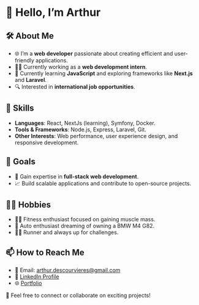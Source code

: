 # 👋 Hello, I’m Arthur

## 🛠️ About Me
- 🌐 I’m a **web developer** passionate about creating efficient and user-friendly applications.  
- 🧑‍💻 Currently working as a **web development intern**.  
- 🌱 Currently learning **JavaScript** and exploring frameworks like **Next.js** and **Laravel**.  
- 🔍 Interested in **international job opportunities**.  

## 💼 Skills  
- **Languages**: React, NextJs (learning), Symfony, Docker.  
- **Tools & Frameworks**: Node.js, Express, Laravel, Git.  
- **Other Interests**: Web performance, user experience design, and responsive development.  

## 🎯 Goals  
- 💪 Gain expertise in **full-stack web development**.  
- 📈 Build scalable applications and contribute to open-source projects.  

## 🏋️‍♂️ Hobbies  
- 🏋️‍♂️ Fitness enthusiast focused on gaining muscle mass.  
- 🚗 Auto enthusiast dreaming of owning a BMW M4 G82.  
- 🏃‍♂️ Runner and always up for challenges.  

## 📫 How to Reach Me  
- 📧 Email: arthur.descourvieres@gmail.com
- 🔗 [LinkedIn Profile](https://www.linkedin.com/in/arthur-descourvieres-b37290315/)
- 🌐 [Portfolio](https://derroce.com)

🌟 Feel free to connect or collaborate on exciting projects!

